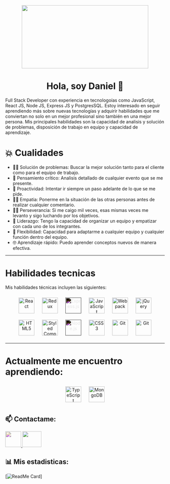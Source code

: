 
<div id="header" align="center">
  <img src="https://www.wingstechsolutions.com/wp-content/uploads/2022/03/full-stack-development.gif" width="400" height="200">
</div>

<h1 align="center">Hola, soy Daniel 👋</h1>

Full Stack Developer con experiencia en tecnologoías como JavaScript, React JS, Node JS, Express JS y PostgresSQL. Estoy interesado en seguir aprendiendo más sobre nuevas tecnologías y adquirir habilidades que me conviertan no solo en un mejor profesional sino también en una mejor persona.
Mis principales habilidades son la capacidad de analisis y solución de problemas, disposición de trabajo en equipo y capacidad de aprendizaje.



# 💥 Cualidades

- 🕵️‍♂️ Solución de problemas: Buscar la mejor solución tanto para el cliente como para el equipo de trabajo.
- 💬 Pensamiento crítico: Analisis detallado de cualquier evento que se me presente.
- 🏃 Proactividad: Intentar ir siempre un paso adelante de lo que se me pide.
- 👨‍🦯 Empatia: Ponerme en la situación de las otras personas antes de realizar cualquier comentario.
- 🏋️‍♂️ Perseverancia: Si me caigo mil veces, esas mismas veces me levanto y sigo luchando por los objetivos.
- 📢 Liderazgo: Tengo la capacidad de organizar un equipo y empatizar con cada uno de los integrantes.
- 🚴 Flexibilidad: Capacidad para adaptarme a cualquier equipo y cualquier función dentro del equipo.
- 🤓 Aprendizaje rápido: Puedo aprender conceptos nuevos de manera efectiva.


---

# Habilidades tecnicas

Mis habilidades técnicas incluyen las siguientes:

<div align="center">  
<a href="https://reactjs.org/" target="_blank"><img style="margin: 10px" src="https://profilinator.rishav.dev/skills-assets/react-original-wordmark.svg" alt="React" height="50" /></a>  
<a href="https://redux.js.org/" target="_blank"><img style="margin: 10px" src="https://profilinator.rishav.dev/skills-assets/redux-original.svg" alt="Redux" height="50" /></a> 
  <a href="https://expressjs.com/" target="_blank"><img style="margin: 10px; filter: invert(100%)" src="https://profilinator.rishav.dev/skills-assets/express-original-wordmark.svg" alt="Express.js" height="50" /></a>
<a href="https://www.javascript.com/" target="_blank"><img style="margin: 10px" src="https://profilinator.rishav.dev/skills-assets/javascript-original.svg" alt="JavaScript" height="50" /></a>   
<a href="https://webpack.js.org/" target="_blank"><img style="margin: 10px" src="https://profilinator.rishav.dev/skills-assets/webpack-original.svg" alt="Webpack" height="50" /></a>  
<a href="https://jquery.com/" target="_blank"><img style="margin: 10px" src="https://profilinator.rishav.dev/skills-assets/jquery.png" alt="jQuery" height="50" /></a>  
<a href="https://en.wikipedia.org/wiki/HTML5" target="_blank"><img style="margin: 10px" src="https://profilinator.rishav.dev/skills-assets/html5-original-wordmark.svg" alt="HTML5" height="50" /></a>  
<a href="https://styled-components.com/" target="_blank"><img style="margin: 10px" src="https://profilinator.rishav.dev/skills-assets/styled-components.png" alt="Styled Components" height="50" /></a>   
<a href="https://nodejs.org/" target="_blank"><img style="margin: 10px; filter: invert(100%)" src="https://profilinator.rishav.dev/skills-assets/nodejs-original-wordmark.svg" alt="Node.js" height="50" /></a>
  <a href="https://www.w3schools.com/css/" target="_blank"><img style="margin: 10px" src="https://profilinator.rishav.dev/skills-assets/css3-original-wordmark.svg" alt="CSS3" height="50" /></a>
<a href="https://github.com/" target="_blank"><img style="margin: 10px" src="https://profilinator.rishav.dev/skills-assets/git-scm-icon.svg" alt="Git" height="50" /></a>  
<a href="https://github.com/" target="_blank"><img style="margin: 10px" src="https://w7.pngwing.com/pngs/441/460/png-transparent-postgresql-plain-wordmark-logo-icon.png" alt="Git" height="50" /></a> 

</div>  

------------------------
  
 
  
  # Actualmente me encuentro aprendiendo:
   
<div align="center"> 
 <a href="https://www.typescriptlang.org/" target="_blank"><img style="margin: 10px" src="https://profilinator.rishav.dev/skills-assets/typescript-original.svg" alt="TypeScript" height="50" /></a>   
 <a href="https://www.mongodb.com/" target="_blank"><img style="margin: 10px" src="https://profilinator.rishav.dev/skills-assets/mongodb-original-wordmark.svg" alt="MongoDB" height="50" /></a>  
 
  
  </div>
  
## 📫 Contactame:
  
  <a href="https://www.linkedin.com/in/daniel-martinez-cabrera-0b6294109/">
 <img src="https://cdn4.iconfinder.com/data/icons/social-messaging-ui-color-shapes-2-free/128/social-linkedin-square2-512.png" style="filter: hue-rotate(180deg); height:50px; width:50px;">
</a>

<a href="mailto:danielmartinezcabrera@hotmail.com">
  <img src="https://freepngimg.com/save/70676-hotmail-outlook-outlook.com-microsoft-email-png-download-free/512x512" height="50" width="60">
</a>


## 📊 Mis estadisticas:

[![ReadMe Card](https://github-readme-stats.vercel.app/api?username=dmc2m4&show_icons=true&theme=radical)]